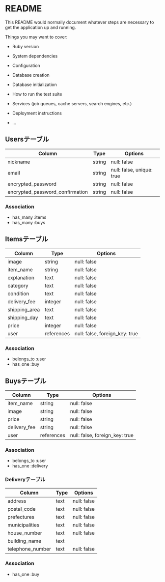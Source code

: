 # README

This README would normally document whatever steps are necessary to get the
application up and running.

Things you may want to cover:

* Ruby version

* System dependencies

* Configuration

* Database creation

* Database initialization

* How to run the test suite

* Services (job queues, cache servers, search engines, etc.)

* Deployment instructions

* ...

## Usersテーブル

| Column                               | Type   | Options                   |
| ------------------------------------ | -------| ------------------------- |
| nickname                             | string | null: false               |
| email                                | string | null: false, unique: true |
| encrypted_password                   | string | null: false               |
| encrypted_password_confirmation      | string | null: false               |

### Association

- has_many :items
- has_many :buys

## Itemsテーブル

| Column        | Type        | Options                        |
| ------------- | ----------- | ------------------------------ |
| image         | string      | null: false                    |
| item_name     | string      | null: false                    |
| explanation   | text        | null: false                    |
| category      | text        | null: false                    |
| condition     | text        | null: false                    |
| delivery_fee  | integer     | null: false                    |
| shipping_area | text        | null: false                    |
| shipping_day  | text        | null: false                    |
| price         | integer     | null: false                    |
| user          | references  | null: false, foreign_key: true |

### Association

- belongs_to :user
- has_one :buy

## Buysテーブル

| Column       | Type       | Options                        |
| ------------ | -----------| ------------------------------ |
| item_name    | string     | null: false                    |
| image        | string     | null: false                    |
| price        | string     | null: false                    |
| delivery_fee | string     | null: false                    |
| user         | references | null: false, foreign_key: true |

### Association

- belongs_to :user
- has_one :delivery

### Deliveryテーブル

| Column              | Type | Options     |
| ------------------- | -----| ------------|
| address             | text | null: false |
| postal_code         | text | null: false |
| prefectures         | text | null: false |
| municipalities      | text | null: false |
| house_number        | text | null: false |
| building_name       | text |             |
| telephone_number    | text | null: false |

### Association

- has_one :buy